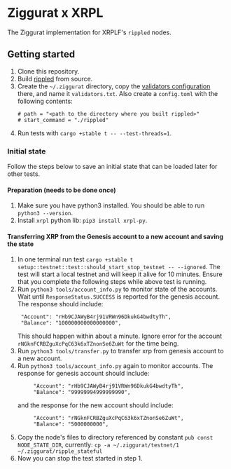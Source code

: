 # Ziggurat x XRPL

The Ziggurat implementation for XRPLF's `rippled` nodes.

## Getting started

1. Clone this repository.
2. Build [rippled](https://github.com/XRPLF/rippled) from source.
3. Create the `~/.ziggurat` directory, copy the [validators configuration](https://github.com/XRPLF/rippled/blob/develop/cfg/validators-example.txt) there, and name it `validators.txt`. Also create a `config.toml` with the following contents:
    ```
    # path = "<path to the directory where you built rippled>"
    # start_command = "./rippled"
    ```
4. Run tests with `cargo +stable t -- --test-threads=1`.

### Initial state
Follow the steps below to save an initial state that can be loaded later for other tests.

#### Preparation (needs to be done once)
1. Make sure you have python3 installed. You should be able to run `python3 --version`.
2. Install `xrpl` python lib: `pip3 install xrpl-py`.

#### Transferring XRP from the Genesis account to a new account and saving the state
1. In one terminal run test `cargo +stable t setup::testnet::test::should_start_stop_testnet -- --ignored`.
   The test will start a local testnet and will keep it alive for 10 minutes. Ensure that you complete the
   following steps while above test is running.
2. Run `python3 tools/account_info.py` to monitor state of the accounts. 
   Wait until `ResponseStatus.SUCCESS` is reported for the genesis account. The response should include:
   ```
    "Account": "rHb9CJAWyB4rj91VRWn96DkukG4bwdtyTh",
    "Balance": "100000000000000000",
   ```
   This should happen within about a minute.
   Ignore error for the account `rNGknFCRBZguXcPqC63k6xTZnonSe6ZuWt` for the time being.
3. Run `python3 tools/transfer.py` to transfer xrp from genesis account to a new account.
4. Run `python3 tools/account_info.py` again to monitor accounts. The response for genesis account should include:
   ```
        "Account": "rHb9CJAWyB4rj91VRWn96DkukG4bwdtyTh",
        "Balance": "99999994999999990",
   ```
   and the response for the new account should include:
   ```
        "Account": "rNGknFCRBZguXcPqC63k6xTZnonSe6ZuWt",
        "Balance": "5000000000",
   ```
5. Copy the node's files to directory referenced by constant `pub const NODE_STATE_DIR`, currently: `cp -a ~/.ziggurat/testnet/1 ~/.ziggurat/ripple_stateful`
6. Now you can stop the test started in step 1.
